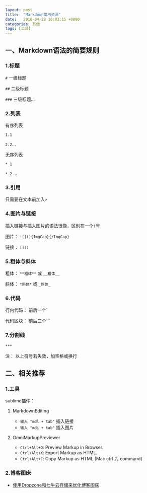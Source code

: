 ```yaml
---
layout: post
title:  "Markdown常用资源"
date:   2016-04-28 16:02:15 +0800
categories: 其他
tags: [工具]
---
```

## 一、Markdown语法的简要规则

### 1.标题
`#` 一级标题

`##` 二级标题

`###` 三级标题...

### 2.列表
有序列表

`1.1`

`2.2`...

无序列表

`* 1`

`* 2`
...

### 3.引用

只需要在文本前加入`>`

### 4.图片与链接
插入链接与插入图片的语法很像，区别在一个`!`号

图片： `![](){ImgCap}{/ImgCap}`

链接： `[]()`

### 5.粗体与斜体

粗体： `**粗体**` 或 `__粗体__`

斜体： `*斜体*` 或 `_斜体_`

### 6.代码

行内代码： 前后一个`

代码区块： 前后三个``` 

### 7.分割线
`***`

注： 以上符号若失效，加空格或换行

## 二、相关推荐

### 1.工具

sublime插件：

1. MarkdownEditing
    * `输入 "mdl + tab"`  插入链接 
    * `输入 "mdi + tab"` 插入图片
    
2. OmniMarkupPreviewer
    * `Ctrl+Alt+O`: Preview Markup in Browser.
    * `Ctrl+Alt+X`: Export Markup as HTML.
    * `Ctrl+Alt+C`: Copy Markup as HTML.(Mac ctrl 为 command)

### 2.博客图床

* [使用Dropzone和七牛云存储来优化博客图床](http://yansu.org/2015/01/10/use-dropzone-and-qiniu-to-store-blog-images.html)

